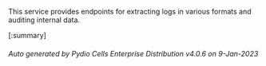 






This service provides endpoints for extracting logs in various formats and auditing internal data.

[:summary]

###### Auto generated by Pydio Cells Enterprise Distribution v4.0.6 on 9-Jan-2023

